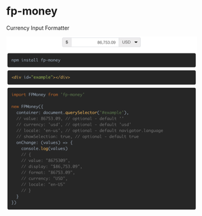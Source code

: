 # fp-money
Currency Input Formatter

![alt text](https://raw.githubusercontent.com/fluidpay/fp-money/master/screenshot.png)